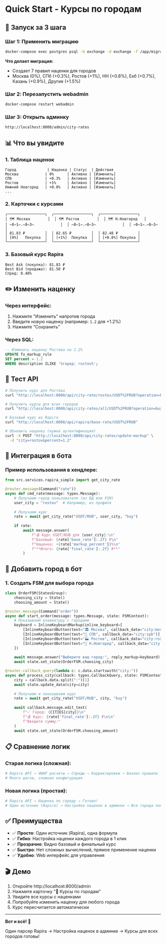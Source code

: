 # Quick Start - Курсы по городам

## 🚀 Запуск за 3 шага

### Шаг 1: Применить миграцию

```bash
docker-compose exec postgres psql -U exchange -d exchange -f /app/migrations/005_city_markups.sql
```

**Что делает миграция:**
- Создает 7 правил наценки для городов
- Москва (0%), СПб (+0.3%), Ростов (+1%), НН (+0.8%), Екб (+0.7%), Казань (+0.9%), Другие (+1.5%)

### Шаг 2: Перезапустить webadmin

```bash
docker-compose restart webadmin
```

### Шаг 3: Открыть админку

```
http://localhost:8000/admin/city-rates
```

## 📊 Что вы увидите

### 1. Таблица наценок
```
Город              | Наценка | Статус  | Действия
Москва            | 0%      | Активно | [Изменить]
СПб               | +0.3%   | Активно | [Изменить]
Ростов            | +1%     | Активно | [Изменить]
Нижний Новгород   | +0.8%   | Активно | [Изменить]
...
```

### 2. Карточки с курсами
```
┌─────────────────┐  ┌─────────────────┐  ┌─────────────────┐
│ 🗺 Москва        │  │ 🗺 Ростов        │  │ 🗺 Н.Новгород   │
│ ̶8̶1̶.̶8̶3̶            │  │ ̶8̶1̶.̶8̶3̶            │  │ ̶8̶1̶.̶8̶3̶            │
│ 81.83 ₽         │  │ 82.65 ₽         │  │ 82.48 ₽         │
│ [0%]   Покупка  │  │ [+1%]  Покупка  │  │ [+0.8%] Покупка │
└─────────────────┘  └─────────────────┘  └─────────────────┘
```

### 3. Базовый курс Rapira
```
Best Ask (покупка): 81.83 ₽
Best Bid (продажа): 81.50 ₽
Спред: 0.40%
```

## ✏️ Изменить наценку

### Через интерфейс:
1. Нажмите "Изменить" напротив города
2. Введите новую наценку (например: `1.2` для +1.2%)
3. Нажмите "Сохранить"

### Через SQL:
```sql
-- Изменить наценку Ростова на 1.2%
UPDATE fx_markup_rule
SET percent = 1.2
WHERE description ILIKE '%город: rostov%';
```

## 🧪 Тест API

```bash
# Получить курс для Ростова
curl "http://localhost:8000/api/city-rate/rostov/USDT%2FRUB?operation=buy"

# Получить курсы для всех городов
curl "http://localhost:8000/api/city-rates/all/USDT%2FRUB?operation=buy"

# Базовый курс из Rapira
curl "http://localhost:8000/api/rapira/base-rate/USDT%2FRUB"

# Обновить наценку (нужна аутентификация)
curl -X POST "http://localhost:8000/api/city-rates/update-markup" \
  -d "city=rostov&percent=1.2"
```

## 📍 Интеграция в бота

### Пример использования в хендлере:

```python
from src.services.rapira_simple import get_city_rate

@router.message(Command("rate"))
async def cmd_rate(message: types.Message):
    # Получаем город пользователя (из БД или FSM)
    user_city = "rostov"  # Например, из профиля
    
    # Получаем курс
    rate = await get_city_rate("USDT/RUB", user_city, "buy")
    
    if rate:
        await message.answer(
            f"💰 Курс USDT/RUB для {user_city}:\n"
            f"Базовый: {rate['base_rate']:.2f} ₽\n"
            f"Наценка: +{rate['markup_percent']}%\n"
            f"**Итого: {rate['final_rate']:.2f} ₽**"
        )
```

## 🎯 Добавить город в бот

### 1. Создать FSM для выбора города

```python
class OrderFSM(StatesGroup):
    choosing_city = State()
    choosing_amount = State()

@router.message(Command("order"))
async def start_order(message: types.Message, state: FSMContext):
    # Показываем клавиатуру с городами
    keyboard = InlineKeyboardMarkup(inline_keyboard=[
        [InlineKeyboardButton(text="🏛 Москва", callback_data="city:moscow")],
        [InlineKeyboardButton(text="🌉 СПб", callback_data="city:spb")],
        [InlineKeyboardButton(text="🏭 Ростов", callback_data="city:rostov")],
        [InlineKeyboardButton(text="🏰 Н.Новгород", callback_data="city:nizhniy_novgorod")],
    ])
    
    await message.answer("Выберите ваш город:", reply_markup=keyboard)
    await state.set_state(OrderFSM.choosing_city)

@router.callback_query(lambda c: c.data.startswith("city:"))
async def process_city(callback: types.CallbackQuery, state: FSMContext):
    city = callback.data.split(":")[1]
    await state.update_data(city=city)
    
    # Получаем и показываем курс
    rate = await get_city_rate("USDT/RUB", city, "buy")
    
    await callback.message.edit_text(
        f"✅ Город: {CITIES[city]}\n"
        f"💰 Курс: {rate['final_rate']:.2f} ₽\n\n"
        f"Введите сумму:"
    )
    await state.set_state(OrderFSM.choosing_amount)
```

## 📋 Сравнение логик

### Старая логика (сложная):
```python
# Rapira API → VWAP расчеты → Спреды → Корректировки → Бизнес-правила
# Много шагов, сложная конфигурация
```

### Новая логика (простая):
```python
# Rapira API → Наценка по городу → Готово!
# Один источник (Rapira) → Настройка наценок в админке → Все города получают свои курсы
```

## ✅ Преимущества

- ✅ **Просто**: Один источник (Rapira), одна формула
- ✅ **Гибко**: Настройка наценки каждого города в 1 клик
- ✅ **Прозрачно**: Видно базовый и финальный курс
- ✅ **Быстро**: Нет сложных вычислений, прямое применение наценки
- ✅ **Удобно**: Web интерфейс для управления

## 🎬 Демо

1. Откройте http://localhost:8000/admin
2. Нажмите карточку "📍 Курсы по городам"
3. Увидите все курсы с наценками
4. Попробуйте изменить наценку для любого города
5. Курс пересчитается автоматически

---

**Вот и всё!** 🎉

Один парсер Rapira → Настройка наценок в админке → Курсы для всех городов готовы!

